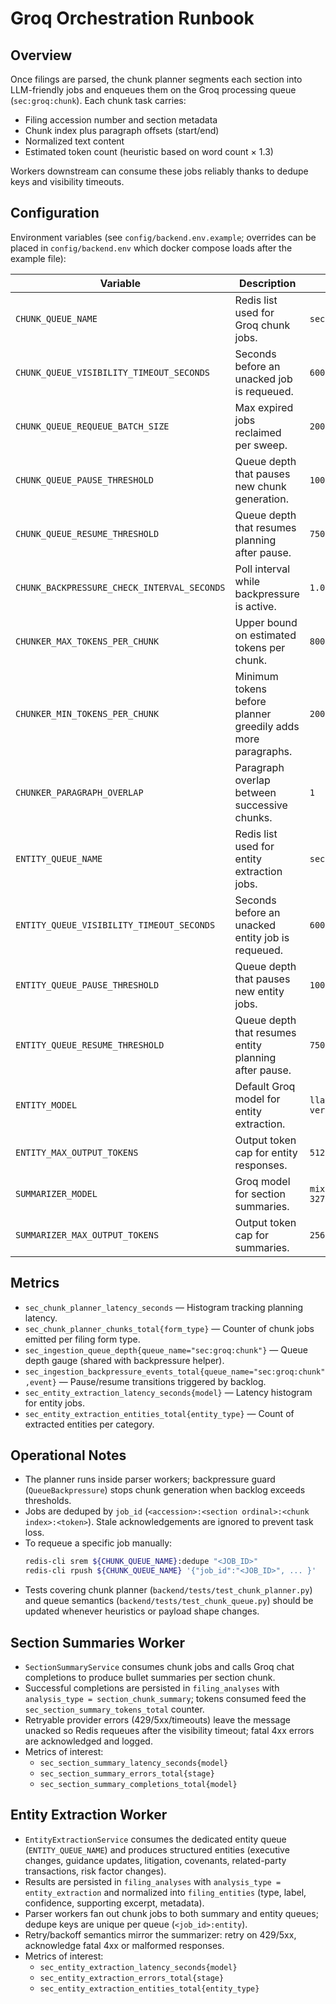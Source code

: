 # Groq Orchestration Runbook

## Overview

Once filings are parsed, the chunk planner segments each section into LLM-friendly jobs and enqueues them on the Groq processing queue (`sec:groq:chunk`). Each chunk task carries:

- Filing accession number and section metadata
- Chunk index plus paragraph offsets (start/end)
- Normalized text content
- Estimated token count (heuristic based on word count × 1.3)

Workers downstream can consume these jobs reliably thanks to dedupe keys and visibility timeouts.

## Configuration

Environment variables (see `config/backend.env.example`; overrides can be placed in `config/backend.env` which docker compose loads after the example file):

| Variable | Description | Default |
| --- | --- | --- |
| `CHUNK_QUEUE_NAME` | Redis list used for Groq chunk jobs. | `sec:groq:chunk` |
| `CHUNK_QUEUE_VISIBILITY_TIMEOUT_SECONDS` | Seconds before an unacked job is requeued. | `600` |
| `CHUNK_QUEUE_REQUEUE_BATCH_SIZE` | Max expired jobs reclaimed per sweep. | `200` |
| `CHUNK_QUEUE_PAUSE_THRESHOLD` | Queue depth that pauses new chunk generation. | `1000` |
| `CHUNK_QUEUE_RESUME_THRESHOLD` | Queue depth that resumes planning after pause. | `750` |
| `CHUNK_BACKPRESSURE_CHECK_INTERVAL_SECONDS` | Poll interval while backpressure is active. | `1.0` |
| `CHUNKER_MAX_TOKENS_PER_CHUNK` | Upper bound on estimated tokens per chunk. | `800` |
| `CHUNKER_MIN_TOKENS_PER_CHUNK` | Minimum tokens before planner greedily adds more paragraphs. | `200` |
| `CHUNKER_PARAGRAPH_OVERLAP` | Paragraph overlap between successive chunks. | `1` |
| `ENTITY_QUEUE_NAME` | Redis list used for entity extraction jobs. | `sec:groq:entity` |
| `ENTITY_QUEUE_VISIBILITY_TIMEOUT_SECONDS` | Seconds before an unacked entity job is requeued. | `600` |
| `ENTITY_QUEUE_PAUSE_THRESHOLD` | Queue depth that pauses new entity jobs. | `1000` |
| `ENTITY_QUEUE_RESUME_THRESHOLD` | Queue depth that resumes entity planning after pause. | `750` |
| `ENTITY_MODEL` | Default Groq model for entity extraction. | `llama-3.3-70b-versatile` |
| `ENTITY_MAX_OUTPUT_TOKENS` | Output token cap for entity responses. | `512` |
| `SUMMARIZER_MODEL` | Groq model for section summaries. | `mixtral-8x7b-32768` |
| `SUMMARIZER_MAX_OUTPUT_TOKENS` | Output token cap for summaries. | `256` |

## Metrics

- `sec_chunk_planner_latency_seconds` — Histogram tracking planning latency.
- `sec_chunk_planner_chunks_total{form_type}` — Counter of chunk jobs emitted per filing form type.
- `sec_ingestion_queue_depth{queue_name="sec:groq:chunk"}` — Queue depth gauge (shared with backpressure helper).
- `sec_ingestion_backpressure_events_total{queue_name="sec:groq:chunk",event}` — Pause/resume transitions triggered by backlog.
- `sec_entity_extraction_latency_seconds{model}` — Latency histogram for entity jobs.
- `sec_entity_extraction_entities_total{entity_type}` — Count of extracted entities per category.

## Operational Notes

- The planner runs inside parser workers; backpressure guard (`QueueBackpressure`) stops chunk generation when backlog exceeds thresholds.
- Jobs are deduped by `job_id` (`<accession>:<section ordinal>:<chunk index>:<token>`). Stale acknowledgements are ignored to prevent task loss.
- To requeue a specific job manually:
  ```bash
  redis-cli srem ${CHUNK_QUEUE_NAME}:dedupe "<JOB_ID>"
  redis-cli rpush ${CHUNK_QUEUE_NAME} '{"job_id":"<JOB_ID>", ... }'
  ```
- Tests covering chunk planner (`backend/tests/test_chunk_planner.py`) and queue semantics (`backend/tests/test_chunk_queue.py`) should be updated whenever heuristics or payload shape changes.

## Section Summaries Worker

- `SectionSummaryService` consumes chunk jobs and calls Groq chat completions to produce bullet summaries per section chunk.
- Successful completions are persisted in `filing_analyses` with `analysis_type = section_chunk_summary`; tokens consumed feed the `sec_section_summary_tokens_total` counter.
- Retryable provider errors (429/5xx/timeouts) leave the message unacked so Redis requeues after the visibility timeout; fatal 4xx errors are acknowledged and logged.
- Metrics of interest:
  - `sec_section_summary_latency_seconds{model}`
  - `sec_section_summary_errors_total{stage}`
  - `sec_section_summary_completions_total{model}`

## Entity Extraction Worker

- `EntityExtractionService` consumes the dedicated entity queue (`ENTITY_QUEUE_NAME`) and produces structured entities (executive changes, guidance updates, litigation, covenants, related-party transactions, risk factor changes).
- Results are persisted in `filing_analyses` with `analysis_type = entity_extraction` and normalized into `filing_entities` (type, label, confidence, supporting excerpt, metadata).
- Parser workers fan out chunk jobs to both summary and entity queues; dedupe keys are unique per queue (`<job_id>:entity`).
- Retry/backoff semantics mirror the summarizer: retry on 429/5xx, acknowledge fatal 4xx or malformed responses.
- Metrics of interest:
  - `sec_entity_extraction_latency_seconds{model}`
  - `sec_entity_extraction_errors_total{stage}`
  - `sec_entity_extraction_entities_total{entity_type}`
